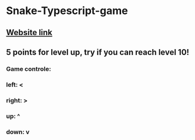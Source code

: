 # Snake-Typescript-game
## <a href="https://hugo-kai.github.io/Snake-Typescript-game/" target="_blank" rel="noopener noreferrer">Website link</a>
## 5 points for level up, try if you can reach level 10!
### Game controle:
### left:  <
### right: >
### up:    ^
### down:  v
